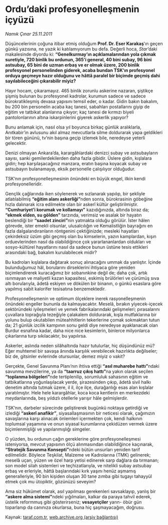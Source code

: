 # Ordu’daki profesyonelleşmenin içyüzü

*Namık Çınar 25.11.2011*

<div class="yazi"><p>Düşüncelerinin çoğuna itibar etmiş olduğum <b>Prof. Dr. Eser Karakaş</b>’ın geçen günkü yazısına, ne yazık ki katılamıyorum bu defa. Değerli hoca, <i>Star</i>’daki makalesinde diyordu ki: <b>“Genelkurmay’ın açıklamalarından yola çıkmak suretiyle, 720 binlik bu ordunun, 365’i general, 40 bini subay, 96 bini astsubay, 65 bini de uzman erbaş ve er olmak üzere, 200 binlik profesyonel personelinden giderek, acaba bundan TSK’ın profesyonel orduya geçmeye hazır olduğunu ve hâttâ paralel bir biçimde geçmiş dahi sayılabileceğini çıkarabilir miyiz?</b></p>
<p>Hayır hocam, çıkaramayız. 465 binlik zorunlu askerine nazaran, şiştikçe şişmiş bulunan bu profesyonel kadrolar, kurumun sadece ve sadece bürokratikleşmiş devasa yapısını temsil eder, o kadar. Gidin bakın bakalım, bu 200 bin personelin acaba kaç tanesi, sabahları postallarını giyip de eğitim ve tatbikat alanlarına çıkıyor; kaç tanesi de kırmızı biyeli pantolonlarının altına iskarpinlerini giyerek askerlik yapıyor?</p>
<p>Bunu anlamak için, nasıl olsa yıl boyunca birkaç günlük aralıklarla, Anıtkabir’in avlusunu akıl almaz mevcutlarla silme doldurarak yapa geldikleri bir tören gününü, tv’nin başına geçip izlemek bile, neredeyse yeterli gelecektir.</p>
<p>Denizi olmayan Ankara’da, karargâhlardaki denizci subay ve astsubayların sayısı, sanki gemilerdekilerden daha fazla gibidir. Üslere gidin, kışlalara gidin; hep karşılaşacağınız manzara, eratın başına koyacak subay ve astsubayın bulanamayıp, eksik personelle çalışılıyor olduğudur.</p>
<p>TSK’nın profesyonelleşmesinin önündeki en büyük engel, ilkin kendi profesyonelleridir.</p>
<p>Gençlik çağlarında iken söylenerek ve sızlanarak yapılıp, bir şekliyle atlatılabilmiş <b>“eğitim alanı askerliği”</b>nden sonra, bürokrasinin göbeğine hızla dalınarak icra edilmekte olan bir askerî kültür geliştirilmiştir. <b>“Cumhuriyet’i korumak ve kollamayı”</b> kazıdığınızda, altında biraz da; <b>“ekmek elden, su gölden”</b> tarzında, verimsiz ve asalak bir hayatın beslendiği bir <b>“saadet zinciri”</b>nin yatmakta olduğu görülür. İster hâlen görevde, ister emekli olsunlar, ulusalcılığın ve Kemalistliğin bayrağını en fazla dalgalandıranların röntgenini çektiğinizde; mesleki hayatları çekirdeksiz üzüm gibi geçmiş olan bu kimselerin, yazın kamplardan, kışın orduevlerinden nasıl da olabildiğince çok yararlananlardan oldukları ve sosyo-kültürel hayatlarını nasıl da sadece bunun üstüne tesis ettikleri arasındaki bağ, bakalım kurulabilecek midir? </p>
<p>Bu kadroları kışlalara dağıtarak sonuç alınacağını ummak da yanlıştır. İçinde bulunduğumuz hâl, borularını dirseklerini ihtiyaca göre yeniden biçimlendirerek kuracağımız bir sobanınkine değil de; daha çok, artık ısınmayan ve maliyetli kazan kapasitesi, eskimiş brülörleri ve çürümüş sıva altı borularıyla, âdetâ eskiyen ve dökülen bir binanın, o günkü esaslara göre yapılmış sabit kalorifer tesisatına benzemektedir.</p>
<p>Profesyonelleşmenin ve optimum ölçeklere inerek rasyonelleşmenin önündeki engeller bununla da kalmayacaktır. Meselâ, bırakın yiyecek-içecek sektöründeki iyileşmeleri ve yemek fabrikalarındaki gelişmeleri; pırasalarını çuvallara toprağıyla tezeğiyle çalakalem doldurarak, kışla mutfaklarına bir yolunu bulup okutabilen müteahhitlerin tekerlerine çomak sokmaktan tutun da; 21 günlük izcilik kampının sonu geldi diye neredeyse ayaklanacak olan Burdur esnafına kadar, daha nice nice kesimlerin, binlerce milyonlarca çıkarlarına turp sıkılacaktır, bu yapılırsa.</p>
<p>Askerler, aslında neden silâhaltında hazır tutulurlar, hiç düşündünüz mü? Eğer muhtemel bir savaşa ânında karşılık verebilecek hazırlıkta değilseler; biz de, gitsinler evlerinde otursunlar, demez miyiz o vakit? </p>
<p>Gerçekte, Genel Savunma Planı’nın ihtiva ettiği <b>“asıl muharebe hattı”</b>ndaki savunma mevzilerine, ya da <b>“taarruz çıkış hattı”</b>na yakın olarak seçilen <b>“toplanma bölgeleri”</b>nde tertiplenilip, sorumluluk sahasının eğitim ve tatbikatlarına yoğunlaşılacak yerde, şirazesinden çıkıp, âdetâ sivil halkı denetim altında tutmak üzere, il il, ilçe ilçe, durağanlığı esas alan kışlalar yaratılmıştır. Hele hele karargâhlar, koca koca kentlerin en merkezdeki meydanlarında, beş yıldızlı otellerle yarışır hâle gelmişlerdir.</p>
<p>TSK’nın, darbeler sürecinde geliştirerek bugünkü noktaya getirdiği ve izlediği <b>“askerî anafikir”</b>, siyasallaşmasının bir neticesi olarak, çağımızın savaşlarına karşı alınacak önlemleri içermekten çok, kendi halkının toplumsal yaşamına ve onun siyasal kurumlarına çekidüzen vermek üzere biçimlenmişliği ve yapılanmışlığı simgeler.</p>
<p>O yüzden, bu ordunun çağın gereklerine göre profesyonelleşmesi isteniyorsa, mevcut yapısının ölçü alınmasından olabildiğince kaçınarak, <b>“Stratejik Savunma Konsepti”</b>ndeki bütün unsurları yeniden tarif edilmelidir. Böylece Teşkilat, Malzeme ve Kadrolarına (TMK) gelinerek; meselâ uçan, yüzen ve özel harp yetisi edinerek sarp dağlara da tırmanan; son model silah sistemleri ve teçhizatlarıyla, ve nitelikli subay astsubay erbaş ve erleriyle, hâttâ başlarındaki kırk yaşını henüz aşmamış generalleriyle, 90 bin kişiden oluşan 30 tane zımba gibi tugayı tahayyül etmek çok mu ütopiktir, gözünüzü seveyim?</p>
<p>Ama siz hükümet olarak, asıl yapılması gerekenleri savsaklayıp, yanlış bir <b>“askere alma sistemi”</b>ndeki yığılmaları, kalkar da paraya tahvil ederek, üstelik reformmuş gibi gösterirseniz; <b>vesayetçiler</b> yarın- öbür gün toparlanıp da canınıza okurlarsa, buna hiç şaşmayacağım, doğrusu.</p>
</div>

Kaynak: [taraf.com.tr](http://www.taraf.com.tr/namik-cinar/makale-ordu-daki-profesyonellesmenin-icyuzu.htm), [web.archive.org (arşiv bağlantısı)](http://web.archive.org/web/20130624000545/http://www.taraf.com.tr/namik-cinar/makale-ordu-daki-profesyonellesmenin-icyuzu.htm)

